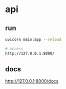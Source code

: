 # api

## run

```sh
uvicorn main:app --reload

# access
http://127.0.0.1:8000/
```

## docs

http://127.0.0.1:8000/docs
